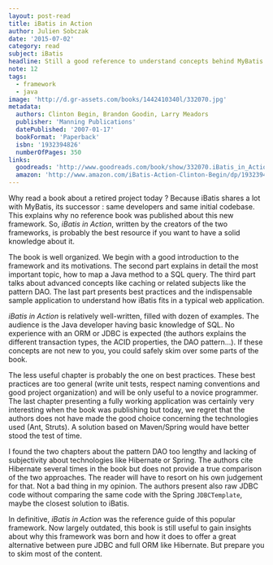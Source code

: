 ```yaml
---
layout: post-read
title: iBatis in Action
author: Julien Sobczak
date: '2015-07-02'
category: read
subject: iBatis
headline: Still a good reference to understand concepts behind MyBatis.
note: 12
tags:
  - framework
  - java
image: 'http://d.gr-assets.com/books/1442410340l/332070.jpg'
metadata:
  authors: Clinton Begin, Brandon Goodin, Larry Meadors
  publisher: 'Manning Publications'
  datePublished: '2007-01-17'
  bookFormat: 'Paperback'
  isbn: '1932394826'
  numberOfPages: 350
links:
  goodreads: 'http://www.goodreads.com/book/show/332070.iBatis_in_Action'
  amazon: 'http://www.amazon.com/iBatis-Action-Clinton-Begin/dp/1932394826/'
---
```


Why read a book about a retired project today ? Because iBatis shares a lot with MyBatis, its successor : same developers and same initial codebase. This explains why no reference book was published about this new framework. So, *iBatis in Action*, written by the creators of the two frameworks, is probably the best resource if you want to have a solid knowledge about it.

The book is well organized. We begin with a good introduction to the framework and its motivations. The second part explains in detail the most important topic, how to map a Java method to a SQL query. The third part talks about advanced concepts like caching or related subjects like the pattern DAO. The last part presents best practices and the indispensable sample application to understand how iBatis fits in a typical web application.

*iBatis in Action* is relatively well-written, filled with dozen of examples. The audience is the Java developer having basic knowledge of SQL. No experience with an ORM or JDBC is expected (the authors explains the different transaction types, the ACID properties, the DAO pattern...). If these concepts are not new to you, you could safely skim over some parts of the book.

The less useful chapter is probably the one on best practices. These best practices are too general (write unit tests, respect naming conventions and good project organization) and will be only useful to a novice programmer. The last chapter presenting a fully working application was certainly very interesting when the book was publishing but today, we regret that the authors does not have made the good choice concerning the technologies used (Ant, Struts). A solution based on Maven/Spring would have better stood the test of time.

I found the two chapters about the pattern DAO too lengthy and lacking of subjectivity about technologies like Hibernate or Spring. The authors cite Hibernate several times in the book but does not provide a true comparison of the two approaches. The reader will have to resort on his own judgement for that. Not a bad thing in my opinion. The authors present also raw JDBC code without comparing the same code with the Spring `JDBCTemplate`, maybe the closest solution to iBatis.

In definitive, *iBatis in Action* was the reference guide of this popular framework. Now largely outdated, this book is still useful to gain insights about why this framework was born and how it does to offer a great alternative between pure JDBC and full ORM like Hibernate. But prepare you to skim most of the content.
